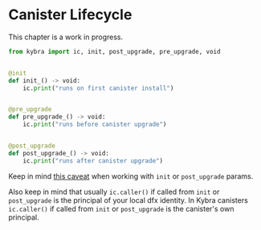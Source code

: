 # Canister Lifecycle

This chapter is a work in progress.

```python
from kybra import ic, init, post_upgrade, pre_upgrade, void


@init
def init_() -> void:
    ic.print("runs on first canister install")


@pre_upgrade
def pre_upgrade_() -> void:
    ic.print("runs before canister upgrade")


@post_upgrade
def post_upgrade_() -> void:
    ic.print("runs after canister upgrade")
```

Keep in mind [this caveat](./caveats.md#init-and-post_upgrade-params) when working with `init` or `post_upgrade` params.

Also keep in mind that usually `ic.caller()` if called from `init` or `post_upgrade` is the principal of your local dfx identity. In Kybra canisters `ic.caller()` if called from `init` or `post_upgrade` is the canister's own principal.
